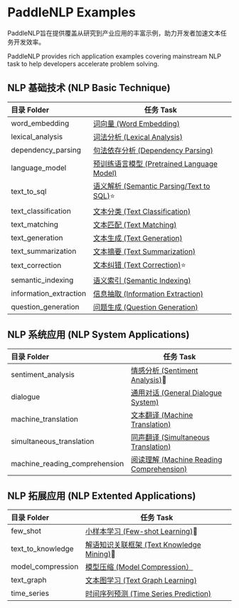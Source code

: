 # PaddleNLP Examples

PaddleNLP旨在提供覆盖从研究到产业应用的丰富示例，助力开发者加速文本任务开发效率。

PaddleNLP provides rich application examples covering mainstream NLP task to help developers accelerate problem solving.

## NLP 基础技术 (NLP Basic Technique)

| 目录 Folder  | 任务 Task    |
| :--------------- | ------- |
| word_embedding | [词向量 (Word Embedding)](./word_embedding/) |
| lexical_analysis | [词法分析 (Lexical Analysis)](./lexical_analysis/) |
| dependency_parsing | [句法依存分析 (Dependency Parsing)](./dependency_parsing/) |
| language_model | [预训练语言模型 (Pretrained Language Model)](./language_model/) |
| text_to_sql | [语义解析 (Semantic Parsing/Text to SQL)](./text_to_sql):star: |
| text_classification | [文本分类 (Text Classification)](./text_classification/) |
| text_matching | [文本匹配 (Text Matching)](./text_matching/) |
| text_generation | [文本生成 (Text Generation)](./text_generation/) |
| text_summarization | [文本摘要 (Text Summarization)](./text_summarization/) |
| text_correction  |[文本纠错 (Text Correction)](./text_correction/):star: |
| semantic_indexing | [语义索引 (Semantic Indexing)](./semantic_indexing/)|
| information_extraction | [信息抽取 (Information Extraction)](./information_extraction/) |
| question_generation | [问题生成 (Question Generation)](./question_generation/) |

## NLP 系统应用 (NLP System Applications)

| 目录 Folder  | 任务 Task    |
| :--------------- | ------- |
| sentiment_analysis|[情感分析 (Sentiment Analysis)](./sentiment_analysis/):star2: |
| dialogue |[通用对话 (General Dialogue System)](./dialogue/) |
| machine_translation |[文本翻译 (Machine Translation)](./machine_translation/) |
| simultaneous_translation|[同声翻译 (Simultaneous Translation)](./simultaneous_translation/) |
| machine_reading_comprehension | [阅读理解 (Machine Reading Comprehension)](./machine_reading_comprehension/) |

## NLP 拓展应用 (NLP Extented Applications)

| 目录 Folder  | 任务 Task    |
| :--------------- | ------- |
| few_shot |[小样本学习 (Few-shot Learning)](./few_shot/):star2: |
| text_to_knowledge |[解语知识关联框架 (Text Knowledge Mining)](./text_to_knowledge/):star2: |
| model_compression |[模型压缩 (Model Compression）](./model_compression/) |
| text_graph |[文本图学习 (Text Graph Learning)](./text_graph/erniesage/) |
| time_series |[时间序列预测 (Time Series Prediction)](./time_series/) |
